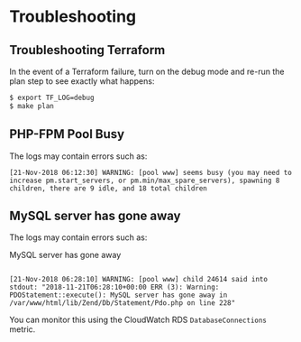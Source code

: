 # Troubleshooting

## Troubleshooting Terraform

In the event of a Terraform failure, turn on the debug mode and re-run the plan step to see exactly what happens:

```bash
$ export TF_LOG=debug
$ make plan
```

## PHP-FPM Pool Busy

The logs may contain errors such as:

```
[21-Nov-2018 06:12:30] WARNING: [pool www] seems busy (you may need to increase pm.start_servers, or pm.min/max_spare_servers), spawning 8 children, there are 9 idle, and 18 total children
```

## MySQL server has gone away

The logs may contain errors such as:

MySQL server has gone away

```

[21-Nov-2018 06:28:10] WARNING: [pool www] child 24614 said into stdout: "2018-11-21T06:28:10+00:00 ERR (3): Warning: PDOStatement::execute(): MySQL server has gone away in /var/www/html/lib/Zend/Db/Statement/Pdo.php on line 228"
```

You can monitor this using the CloudWatch RDS `DatabaseConnections` metric.
